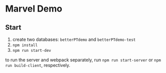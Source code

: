 # Marvel Demo

## Start

1. create two databases: `betterPTdemo` and `betterPTdemo-test`
2. `npm install`
3. `npm run start-dev`

to run the server and webpack separately, run `npm run start-server` or `npm run build-client`, respectively.
